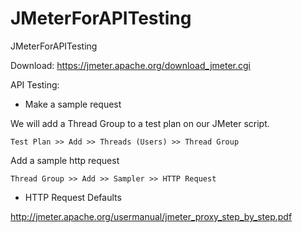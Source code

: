 # JMeterForAPITesting
JMeterForAPITesting

Download: https://jmeter.apache.org/download_jmeter.cgi

API Testing:

* Make a sample request

We will add a Thread Group to a test plan on our JMeter script.
```
Test Plan >> Add >> Threads (Users) >> Thread Group
```
Add a sample http request
```
Thread Group >> Add >> Sampler >> HTTP Request
```

* HTTP Request Defaults


http://jmeter.apache.org/usermanual/jmeter_proxy_step_by_step.pdf
